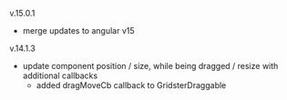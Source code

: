 
v.15.0.1
- merge updates to angular v15

v.14.1.3

- update component position / size, while being dragged / resize with additional callbacks
  - added dragMoveCb callback to GridsterDraggable

